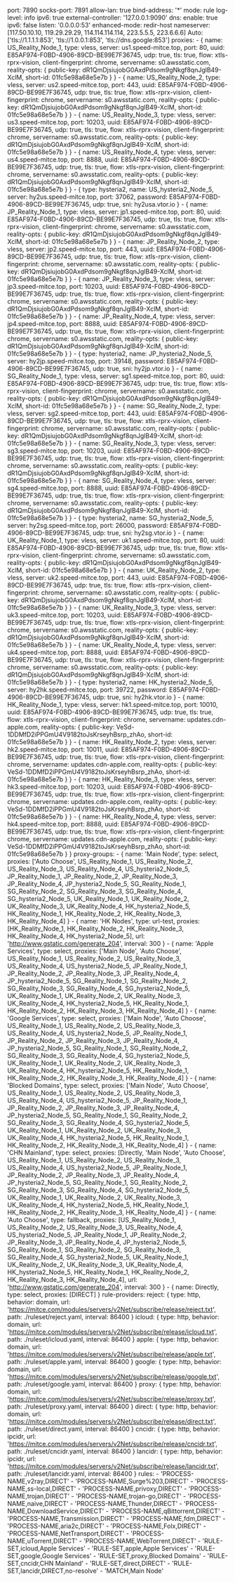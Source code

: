 port: 7890
socks-port: 7891
allow-lan: true
bind-address: '*'
mode: rule
log-level: info
ipv6: true
external-controller: '127.0.0.1:9090'
dns:
    enable: true
    ipv6: false
    listen: '0.0.0.0:53'
    enhanced-mode: redir-host
    nameserver: [117.50.10.10, 119.29.29.29, 114.114.114.114, 223.5.5.5, 223.6.6.6]
    Auto: ['tls://1.1.1.1:853', 'tls://1.0.0.1:853', 'tls://dns.google:853']
proxies:
    - { name: US_Reality_Node_1, type: vless, server: us1.speed-mitce.top, port: 80, uuid: E85AF974-F0BD-4906-89CD-BE99E7F36745, udp: true, tls: true, flow: xtls-rprx-vision, client-fingerprint: chrome, servername: s0.awsstatic.com, reality-opts: { public-key: dR1QmDjsiujobG0AxdPdsom9gNkgf8qnJglB49-XclM, short-id: 01fc5e98a68e5e7b } }
    - { name: US_Reality_Node_2, type: vless, server: us2.speed-mitce.top, port: 443, uuid: E85AF974-F0BD-4906-89CD-BE99E7F36745, udp: true, tls: true, flow: xtls-rprx-vision, client-fingerprint: chrome, servername: s0.awsstatic.com, reality-opts: { public-key: dR1QmDjsiujobG0AxdPdsom9gNkgf8qnJglB49-XclM, short-id: 01fc5e98a68e5e7b } }
    - { name: US_Reality_Node_3, type: vless, server: us3.speed-mitce.top, port: 10203, uuid: E85AF974-F0BD-4906-89CD-BE99E7F36745, udp: true, tls: true, flow: xtls-rprx-vision, client-fingerprint: chrome, servername: s0.awsstatic.com, reality-opts: { public-key: dR1QmDjsiujobG0AxdPdsom9gNkgf8qnJglB49-XclM, short-id: 01fc5e98a68e5e7b } }
    - { name: US_Reality_Node_4, type: vless, server: us4.speed-mitce.top, port: 8888, uuid: E85AF974-F0BD-4906-89CD-BE99E7F36745, udp: true, tls: true, flow: xtls-rprx-vision, client-fingerprint: chrome, servername: s0.awsstatic.com, reality-opts: { public-key: dR1QmDjsiujobG0AxdPdsom9gNkgf8qnJglB49-XclM, short-id: 01fc5e98a68e5e7b } }
    - { type: hysteria2, name: US_hysteria2_Node_5, server: hy2us.speed-mitce.top, port: 37062, password: E85AF974-F0BD-4906-89CD-BE99E7F36745, udp: true, sni: hy2usa.vtor.io }
    - { name: JP_Reality_Node_1, type: vless, server: jp1.speed-mitce.top, port: 80, uuid: E85AF974-F0BD-4906-89CD-BE99E7F36745, udp: true, tls: true, flow: xtls-rprx-vision, client-fingerprint: chrome, servername: s0.awsstatic.com, reality-opts: { public-key: dR1QmDjsiujobG0AxdPdsom9gNkgf8qnJglB49-XclM, short-id: 01fc5e98a68e5e7b } }
    - { name: JP_Reality_Node_2, type: vless, server: jp2.speed-mitce.top, port: 443, uuid: E85AF974-F0BD-4906-89CD-BE99E7F36745, udp: true, tls: true, flow: xtls-rprx-vision, client-fingerprint: chrome, servername: s0.awsstatic.com, reality-opts: { public-key: dR1QmDjsiujobG0AxdPdsom9gNkgf8qnJglB49-XclM, short-id: 01fc5e98a68e5e7b } }
    - { name: JP_Reality_Node_3, type: vless, server: jp3.speed-mitce.top, port: 10203, uuid: E85AF974-F0BD-4906-89CD-BE99E7F36745, udp: true, tls: true, flow: xtls-rprx-vision, client-fingerprint: chrome, servername: s0.awsstatic.com, reality-opts: { public-key: dR1QmDjsiujobG0AxdPdsom9gNkgf8qnJglB49-XclM, short-id: 01fc5e98a68e5e7b } }
    - { name: JP_Reality_Node_4, type: vless, server: jp4.speed-mitce.top, port: 8888, uuid: E85AF974-F0BD-4906-89CD-BE99E7F36745, udp: true, tls: true, flow: xtls-rprx-vision, client-fingerprint: chrome, servername: s0.awsstatic.com, reality-opts: { public-key: dR1QmDjsiujobG0AxdPdsom9gNkgf8qnJglB49-XclM, short-id: 01fc5e98a68e5e7b } }
    - { type: hysteria2, name: JP_hysteria2_Node_5, server: hy2jp.speed-mitce.top, port: 39148, password: E85AF974-F0BD-4906-89CD-BE99E7F36745, udp: true, sni: hy2jp.vtor.io }
    - { name: SG_Reality_Node_1, type: vless, server: sg1.speed-mitce.top, port: 80, uuid: E85AF974-F0BD-4906-89CD-BE99E7F36745, udp: true, tls: true, flow: xtls-rprx-vision, client-fingerprint: chrome, servername: s0.awsstatic.com, reality-opts: { public-key: dR1QmDjsiujobG0AxdPdsom9gNkgf8qnJglB49-XclM, short-id: 01fc5e98a68e5e7b } }
    - { name: SG_Reality_Node_2, type: vless, server: sg2.speed-mitce.top, port: 443, uuid: E85AF974-F0BD-4906-89CD-BE99E7F36745, udp: true, tls: true, flow: xtls-rprx-vision, client-fingerprint: chrome, servername: s0.awsstatic.com, reality-opts: { public-key: dR1QmDjsiujobG0AxdPdsom9gNkgf8qnJglB49-XclM, short-id: 01fc5e98a68e5e7b } }
    - { name: SG_Reality_Node_3, type: vless, server: sg3.speed-mitce.top, port: 10203, uuid: E85AF974-F0BD-4906-89CD-BE99E7F36745, udp: true, tls: true, flow: xtls-rprx-vision, client-fingerprint: chrome, servername: s0.awsstatic.com, reality-opts: { public-key: dR1QmDjsiujobG0AxdPdsom9gNkgf8qnJglB49-XclM, short-id: 01fc5e98a68e5e7b } }
    - { name: SG_Reality_Node_4, type: vless, server: sg4.speed-mitce.top, port: 8888, uuid: E85AF974-F0BD-4906-89CD-BE99E7F36745, udp: true, tls: true, flow: xtls-rprx-vision, client-fingerprint: chrome, servername: s0.awsstatic.com, reality-opts: { public-key: dR1QmDjsiujobG0AxdPdsom9gNkgf8qnJglB49-XclM, short-id: 01fc5e98a68e5e7b } }
    - { type: hysteria2, name: SG_hysteria2_Node_5, server: hy2sg.speed-mitce.top, port: 26000, password: E85AF974-F0BD-4906-89CD-BE99E7F36745, udp: true, sni: hy2sg.vtor.io }
    - { name: UK_Reality_Node_1, type: vless, server: uk1.speed-mitce.top, port: 80, uuid: E85AF974-F0BD-4906-89CD-BE99E7F36745, udp: true, tls: true, flow: xtls-rprx-vision, client-fingerprint: chrome, servername: s0.awsstatic.com, reality-opts: { public-key: dR1QmDjsiujobG0AxdPdsom9gNkgf8qnJglB49-XclM, short-id: 01fc5e98a68e5e7b } }
    - { name: UK_Reality_Node_2, type: vless, server: uk2.speed-mitce.top, port: 443, uuid: E85AF974-F0BD-4906-89CD-BE99E7F36745, udp: true, tls: true, flow: xtls-rprx-vision, client-fingerprint: chrome, servername: s0.awsstatic.com, reality-opts: { public-key: dR1QmDjsiujobG0AxdPdsom9gNkgf8qnJglB49-XclM, short-id: 01fc5e98a68e5e7b } }
    - { name: UK_Reality_Node_3, type: vless, server: uk3.speed-mitce.top, port: 10203, uuid: E85AF974-F0BD-4906-89CD-BE99E7F36745, udp: true, tls: true, flow: xtls-rprx-vision, client-fingerprint: chrome, servername: s0.awsstatic.com, reality-opts: { public-key: dR1QmDjsiujobG0AxdPdsom9gNkgf8qnJglB49-XclM, short-id: 01fc5e98a68e5e7b } }
    - { name: UK_Reality_Node_4, type: vless, server: uk4.speed-mitce.top, port: 8888, uuid: E85AF974-F0BD-4906-89CD-BE99E7F36745, udp: true, tls: true, flow: xtls-rprx-vision, client-fingerprint: chrome, servername: s0.awsstatic.com, reality-opts: { public-key: dR1QmDjsiujobG0AxdPdsom9gNkgf8qnJglB49-XclM, short-id: 01fc5e98a68e5e7b } }
    - { type: hysteria2, name: HK_hysteria2_Node_5, server: hy2hk.speed-mitce.top, port: 39722, password: E85AF974-F0BD-4906-89CD-BE99E7F36745, udp: true, sni: hy2hk.vtor.io }
    - { name: HK_Reality_Node_1, type: vless, server: hk1.speed-mitce.top, port: 10010, uuid: E85AF974-F0BD-4906-89CD-BE99E7F36745, udp: true, tls: true, flow: xtls-rprx-vision, client-fingerprint: chrome, servername: updates.cdn-apple.com, reality-opts: { public-key: VeSd-1DDMfD2iPPGmU4V9182toJsKrseyhBsrp_zhAo, short-id: 01fc5e98a68e5e7b } }
    - { name: HK_Reality_Node_2, type: vless, server: hk2.speed-mitce.top, port: 10011, uuid: E85AF974-F0BD-4906-89CD-BE99E7F36745, udp: true, tls: true, flow: xtls-rprx-vision, client-fingerprint: chrome, servername: updates.cdn-apple.com, reality-opts: { public-key: VeSd-1DDMfD2iPPGmU4V9182toJsKrseyhBsrp_zhAo, short-id: 01fc5e98a68e5e7b } }
    - { name: HK_Reality_Node_3, type: vless, server: hk3.speed-mitce.top, port: 10203, uuid: E85AF974-F0BD-4906-89CD-BE99E7F36745, udp: true, tls: true, flow: xtls-rprx-vision, client-fingerprint: chrome, servername: updates.cdn-apple.com, reality-opts: { public-key: VeSd-1DDMfD2iPPGmU4V9182toJsKrseyhBsrp_zhAo, short-id: 01fc5e98a68e5e7b } }
    - { name: HK_Reality_Node_4, type: vless, server: hk4.speed-mitce.top, port: 8888, uuid: E85AF974-F0BD-4906-89CD-BE99E7F36745, udp: true, tls: true, flow: xtls-rprx-vision, client-fingerprint: chrome, servername: updates.cdn-apple.com, reality-opts: { public-key: VeSd-1DDMfD2iPPGmU4V9182toJsKrseyhBsrp_zhAo, short-id: 01fc5e98a68e5e7b } }
proxy-groups:
    - { name: 'Main Node', type: select, proxies: ['Auto Choose', US_Reality_Node_1, US_Reality_Node_2, US_Reality_Node_3, US_Reality_Node_4, US_hysteria2_Node_5, JP_Reality_Node_1, JP_Reality_Node_2, JP_Reality_Node_3, JP_Reality_Node_4, JP_hysteria2_Node_5, SG_Reality_Node_1, SG_Reality_Node_2, SG_Reality_Node_3, SG_Reality_Node_4, SG_hysteria2_Node_5, UK_Reality_Node_1, UK_Reality_Node_2, UK_Reality_Node_3, UK_Reality_Node_4, HK_hysteria2_Node_5, HK_Reality_Node_1, HK_Reality_Node_2, HK_Reality_Node_3, HK_Reality_Node_4] }
    - { name: 'HK Nodes', type: url-test, proxies: [HK_Reality_Node_1, HK_Reality_Node_2, HK_Reality_Node_3, HK_Reality_Node_4, HK_hysteria2_Node_5], url: 'http://www.gstatic.com/generate_204', interval: 300 }
    - { name: 'Apple Services', type: select, proxies: ['Main Node', 'Auto Choose', US_Reality_Node_1, US_Reality_Node_2, US_Reality_Node_3, US_Reality_Node_4, US_hysteria2_Node_5, JP_Reality_Node_1, JP_Reality_Node_2, JP_Reality_Node_3, JP_Reality_Node_4, JP_hysteria2_Node_5, SG_Reality_Node_1, SG_Reality_Node_2, SG_Reality_Node_3, SG_Reality_Node_4, SG_hysteria2_Node_5, UK_Reality_Node_1, UK_Reality_Node_2, UK_Reality_Node_3, UK_Reality_Node_4, HK_hysteria2_Node_5, HK_Reality_Node_1, HK_Reality_Node_2, HK_Reality_Node_3, HK_Reality_Node_4] }
    - { name: 'Google Services', type: select, proxies: ['Main Node', 'Auto Choose', US_Reality_Node_1, US_Reality_Node_2, US_Reality_Node_3, US_Reality_Node_4, US_hysteria2_Node_5, JP_Reality_Node_1, JP_Reality_Node_2, JP_Reality_Node_3, JP_Reality_Node_4, JP_hysteria2_Node_5, SG_Reality_Node_1, SG_Reality_Node_2, SG_Reality_Node_3, SG_Reality_Node_4, SG_hysteria2_Node_5, UK_Reality_Node_1, UK_Reality_Node_2, UK_Reality_Node_3, UK_Reality_Node_4, HK_hysteria2_Node_5, HK_Reality_Node_1, HK_Reality_Node_2, HK_Reality_Node_3, HK_Reality_Node_4] }
    - { name: 'Blocked Domains', type: select, proxies: ['Main Node', 'Auto Choose', US_Reality_Node_1, US_Reality_Node_2, US_Reality_Node_3, US_Reality_Node_4, US_hysteria2_Node_5, JP_Reality_Node_1, JP_Reality_Node_2, JP_Reality_Node_3, JP_Reality_Node_4, JP_hysteria2_Node_5, SG_Reality_Node_1, SG_Reality_Node_2, SG_Reality_Node_3, SG_Reality_Node_4, SG_hysteria2_Node_5, UK_Reality_Node_1, UK_Reality_Node_2, UK_Reality_Node_3, UK_Reality_Node_4, HK_hysteria2_Node_5, HK_Reality_Node_1, HK_Reality_Node_2, HK_Reality_Node_3, HK_Reality_Node_4] }
    - { name: 'CHN Mainland', type: select, proxies: [Directly, 'Main Node', 'Auto Choose', US_Reality_Node_1, US_Reality_Node_2, US_Reality_Node_3, US_Reality_Node_4, US_hysteria2_Node_5, JP_Reality_Node_1, JP_Reality_Node_2, JP_Reality_Node_3, JP_Reality_Node_4, JP_hysteria2_Node_5, SG_Reality_Node_1, SG_Reality_Node_2, SG_Reality_Node_3, SG_Reality_Node_4, SG_hysteria2_Node_5, UK_Reality_Node_1, UK_Reality_Node_2, UK_Reality_Node_3, UK_Reality_Node_4, HK_hysteria2_Node_5, HK_Reality_Node_1, HK_Reality_Node_2, HK_Reality_Node_3, HK_Reality_Node_4] }
    - { name: 'Auto Choose', type: fallback, proxies: [US_Reality_Node_1, US_Reality_Node_2, US_Reality_Node_3, US_Reality_Node_4, US_hysteria2_Node_5, JP_Reality_Node_1, JP_Reality_Node_2, JP_Reality_Node_3, JP_Reality_Node_4, JP_hysteria2_Node_5, SG_Reality_Node_1, SG_Reality_Node_2, SG_Reality_Node_3, SG_Reality_Node_4, SG_hysteria2_Node_5, UK_Reality_Node_1, UK_Reality_Node_2, UK_Reality_Node_3, UK_Reality_Node_4, HK_hysteria2_Node_5, HK_Reality_Node_1, HK_Reality_Node_2, HK_Reality_Node_3, HK_Reality_Node_4], url: 'http://www.gstatic.com/generate_204', interval: 300 }
    - { name: Directly, type: select, proxies: [DIRECT] }
rule-providers:
    reject: { type: http, behavior: domain, url: 'https://mitce.com/modules/servers/v2Net/subscribe/release/reject.txt', path: ./ruleset/reject.yaml, interval: 86400 }
    icloud: { type: http, behavior: domain, url: 'https://mitce.com/modules/servers/v2Net/subscribe/release/icloud.txt', path: ./ruleset/icloud.yaml, interval: 86400 }
    apple: { type: http, behavior: domain, url: 'https://mitce.com/modules/servers/v2Net/subscribe/release/apple.txt', path: ./ruleset/apple.yaml, interval: 86400 }
    google: { type: http, behavior: domain, url: 'https://mitce.com/modules/servers/v2Net/subscribe/release/google.txt', path: ./ruleset/google.yaml, interval: 86400 }
    proxy: { type: http, behavior: domain, url: 'https://mitce.com/modules/servers/v2Net/subscribe/release/proxy.txt', path: ./ruleset/proxy.yaml, interval: 86400 }
    direct: { type: http, behavior: domain, url: 'https://mitce.com/modules/servers/v2Net/subscribe/release/direct.txt', path: ./ruleset/direct.yaml, interval: 86400 }
    cncidr: { type: http, behavior: ipcidr, url: 'https://mitce.com/modules/servers/v2Net/subscribe/release/cncidr.txt', path: ./ruleset/cncidr.yaml, interval: 86400 }
    lancidr: { type: http, behavior: ipcidr, url: 'https://mitce.com/modules/servers/v2Net/subscribe/release/lancidr.txt', path: ./ruleset/lancidr.yaml, interval: 86400 }
rules:
    - 'PROCESS-NAME,v2ray,DIRECT'
    - 'PROCESS-NAME,Surge%203,DIRECT'
    - 'PROCESS-NAME,ss-local,DIRECT'
    - 'PROCESS-NAME,privoxy,DIRECT'
    - 'PROCESS-NAME,trojan,DIRECT'
    - 'PROCESS-NAME,trojan-go,DIRECT'
    - 'PROCESS-NAME,naive,DIRECT'
    - 'PROCESS-NAME,Thunder,DIRECT'
    - 'PROCESS-NAME,DownloadService,DIRECT'
    - 'PROCESS-NAME,qBittorrent,DIRECT'
    - 'PROCESS-NAME,Transmission,DIRECT'
    - 'PROCESS-NAME,fdm,DIRECT'
    - 'PROCESS-NAME,aria2c,DIRECT'
    - 'PROCESS-NAME,Folx,DIRECT'
    - 'PROCESS-NAME,NetTransport,DIRECT'
    - 'PROCESS-NAME,uTorrent,DIRECT'
    - 'PROCESS-NAME,WebTorrent,DIRECT'
    - 'RULE-SET,icloud,Apple Services'
    - 'RULE-SET,apple,Apple Services'
    - 'RULE-SET,google,Google Services'
    - 'RULE-SET,proxy,Blocked Domains'
    - 'RULE-SET,cncidr,CHN Mainland'
    - 'RULE-SET,direct,DIRECT'
    - 'RULE-SET,lancidr,DIRECT,no-resolve'
    - 'MATCH,Main Node'
